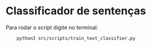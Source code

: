 # Classificador de sentenças

Para rodar o script digite no terminal:
```bash
    python3 src/scripts/train_text_classifier.py 
```